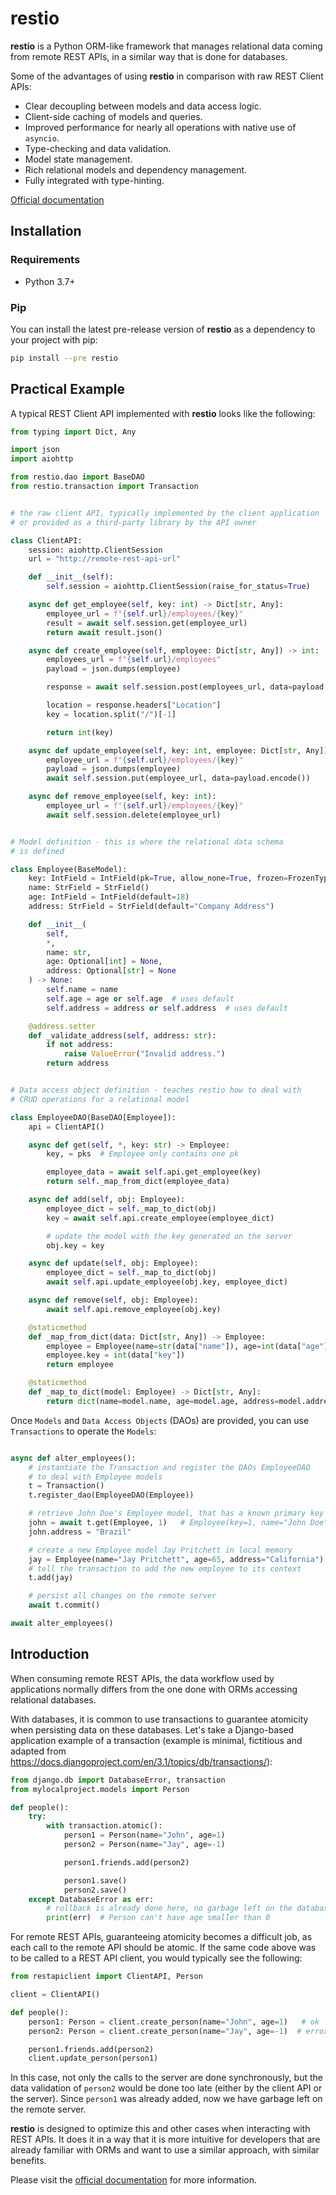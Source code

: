 # restio

**restio** is a Python ORM-like framework that manages relational data coming from remote REST APIs, in a similar way that is done for databases.

Some of the advantages of using **restio** in comparison with raw REST Client APIs:

- Clear decoupling between models and data access logic.
- Client-side caching of models and queries.
- Improved performance for nearly all operations with native use of `asyncio`.
- Type-checking and data validation.
- Model state management.
- Rich relational models and dependency management.
- Fully integrated with type-hinting.

[Official documentation](https://restio.readthedocs.io/en/latest/)

## Installation

### Requirements

- Python 3.7+

### Pip

You can install the latest pre-release version of **restio** as a dependency to your project with pip:

```bash
pip install --pre restio
```

## Practical Example

A typical REST Client API implemented with **restio** looks like the following:

```python
from typing import Dict, Any

import json
import aiohttp

from restio.dao import BaseDAO
from restio.transaction import Transaction


# the raw client API, typically implemented by the client application
# or provided as a third-party library by the API owner

class ClientAPI:
    session: aiohttp.ClientSession
    url = "http://remote-rest-api-url"

    def __init__(self):
        self.session = aiohttp.ClientSession(raise_for_status=True)

    async def get_employee(self, key: int) -> Dict[str, Any]:
        employee_url = f"{self.url}/employees/{key}"
        result = await self.session.get(employee_url)
        return await result.json()

    async def create_employee(self, employee: Dict[str, Any]) -> int:
        employees_url = f"{self.url}/employees"
        payload = json.dumps(employee)

        response = await self.session.post(employees_url, data=payload.encode())

        location = response.headers["Location"]
        key = location.split("/")[-1]

        return int(key)

    async def update_employee(self, key: int, employee: Dict[str, Any]):
        employee_url = f"{self.url}/employees/{key}"
        payload = json.dumps(employee)
        await self.session.put(employee_url, data=payload.encode())

    async def remove_employee(self, key: int):
        employee_url = f"{self.url}/employees/{key}"
        await self.session.delete(employee_url)


# Model definition - this is where the relational data schema
# is defined

class Employee(BaseModel):
    key: IntField = IntField(pk=True, allow_none=True, frozen=FrozenType.ALWAYS)
    name: StrField = StrField()
    age: IntField = IntField(default=18)
    address: StrField = StrField(default="Company Address")

    def __init__(
        self,
        *,
        name: str,
        age: Optional[int] = None,
        address: Optional[str] = None
    ) -> None:
        self.name = name
        self.age = age or self.age  # uses default
        self.address = address or self.address  # uses default

    @address.setter
    def _validate_address(self, address: str):
        if not address:
            raise ValueError("Invalid address.")
        return address


# Data access object definition - teaches restio how to deal with
# CRUD operations for a relational model

class EmployeeDAO(BaseDAO[Employee]):
    api = ClientAPI()

    async def get(self, *, key: str) -> Employee:
        key, = pks  # Employee only contains one pk

        employee_data = await self.api.get_employee(key)
        return self._map_from_dict(employee_data)

    async def add(self, obj: Employee):
        employee_dict = self._map_to_dict(obj)
        key = await self.api.create_employee(employee_dict)

        # update the model with the key generated on the server
        obj.key = key

    async def update(self, obj: Employee):
        employee_dict = self._map_to_dict(obj)
        await self.api.update_employee(obj.key, employee_dict)

    async def remove(self, obj: Employee):
        await self.api.remove_employee(obj.key)

    @staticmethod
    def _map_from_dict(data: Dict[str, Any]) -> Employee:
        employee = Employee(name=str(data["name"]), age=int(data["age"]), address=str(data["address"]))
        employee.key = int(data["key"])
        return employee

    @staticmethod
    def _map_to_dict(model: Employee) -> Dict[str, Any]:
        return dict(name=model.name, age=model.age, address=model.address)
```

Once `Models` and `Data Access Objects` (DAOs) are provided, you can use `Transactions` to operate the `Models`:

```python

async def alter_employees():
    # instantiate the Transaction and register the DAOs EmployeeDAO
    # to deal with Employee models
    t = Transaction()
    t.register_dao(EmployeeDAO(Employee))

    # retrieve John Doe's Employee model, that has a known primary key 1
    john = await t.get(Employee, 1)   # Employee(key=1, name="John Doe", age=30, address="The Netherlands")
    john.address = "Brazil"

    # create a new Employee model Jay Pritchett in local memory
    jay = Employee(name="Jay Pritchett", age=65, address="California")
    # tell the transaction to add the new employee to its context
    t.add(jay)

    # persist all changes on the remote server
    await t.commit()

await alter_employees()

```

## Introduction

When consuming remote REST APIs, the data workflow used by applications normally differs from the one done with ORMs accessing relational databases.

With databases, it is common to use transactions to guarantee atomicity when persisting data on these databases. Let's take a Django-based application example of a transaction (example is minimal, fictitious and adapted from https://docs.djangoproject.com/en/3.1/topics/db/transactions/):

```python
from django.db import DatabaseError, transaction
from mylocalproject.models import Person

def people():
    try:
        with transaction.atomic():
            person1 = Person(name="John", age=1)
            person2 = Person(name="Jay", age=-1)

            person1.friends.add(person2)

            person1.save()
            person2.save()
    except DatabaseError as err:
        # rollback is already done here, no garbage left on the database
        print(err)  # Person can't have age smaller than 0
```

For remote REST APIs, guaranteeing atomicity becomes a difficult job, as each call to the remote API should be atomic.
If the same code above was to be called to a REST API client, you would typically see the following:

```python
from restapiclient import ClientAPI, Person

client = ClientAPI()

def people():
    person1: Person = client.create_person(name="John", age=1)   # ok
    person2: Person = client.create_person(name="Jay", age=-1)  # error, exit

    person1.friends.add(person2)
    client.update_person(person1)
```

In this case, not only the calls to the server are done synchronously, but the data validation of `person2` would be done too late (either by the client API or the server). Since `person1` was already added, now we have garbage left on the remote server.

**restio** is designed to optimize this and other cases when interacting with REST APIs. It does it in a way that it is more intuitive for developers that are already familiar with ORMs and want to use a similar approach, with similar benefits.

Please visit the [official documentation](https://restio.readthedocs.io/en/latest/) for more information.
